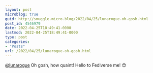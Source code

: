 ```yaml
---
layout: post
microblog: true
guid: http://snuggle.micro.blog/2022/04/25/lunarogue-oh-gosh.html
post_id: 4546979
date: 2022-04-25T18:49:41-0000
lastmod: 2022-04-25T18:49:41-0000
type: post
categories:
- "Posts"
url: /2022/04/25/lunarogue-oh-gosh.html
---
```

<p><span class="h-card" translate="no"><a href="https://tech.lgbt/@lunarogue" class="u-url mention">@<span>lunarogue</span></a></span> Oh gosh, how quaint! Hello to Fediverse me! 😊</p>
